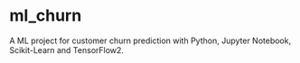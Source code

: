 # ml_churn

A ML project for customer churn prediction with Python, Jupyter Notebook, Scikit-Learn and TensorFlow2. 
